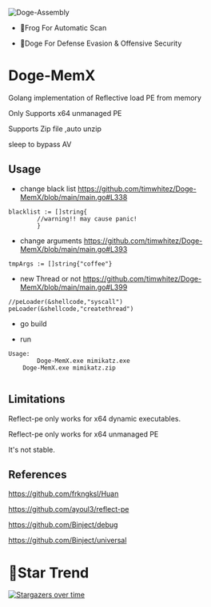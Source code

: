![Doge-Assembly](https://socialify.git.ci/timwhitez/Doge-MemX/image?description=1&font=Raleway&forks=1&issues=1&language=1&logo=https%3A%2F%2Favatars1.githubusercontent.com%2Fu%2F36320909&owner=1&pattern=Circuit%20Board&stargazers=1&theme=Light)

- 🐸Frog For Automatic Scan

- 🐶Doge For Defense Evasion & Offensive Security

# Doge-MemX
Golang implementation of Reflective load PE from memory

Only Supports x64 unmanaged PE

Supports Zip file ,auto unzip

sleep to bypass AV

## Usage
- change black list https://github.com/timwhitez/Doge-MemX/blob/main/main.go#L338
```
blacklist := []string{
		//warning!! may cause panic!
		}
```

- change arguments https://github.com/timwhitez/Doge-MemX/blob/main/main.go#L393
```
tmpArgs := []string{"coffee"}
```

- new Thread or not https://github.com/timwhitez/Doge-MemX/blob/main/main.go#L399
```
//peLoader(&shellcode,"syscall")
peLoader(&shellcode,"createthread")
```

- go build

- run
```
Usage:
        Doge-MemX.exe mimikatz.exe
	Doge-MemX.exe mimikatz.zip
       
```

## Limitations
Reflect-pe only works for x64 dynamic executables.  

Reflect-pe only works for x64 unmanaged PE

It's not stable.

## References
https://github.com/frkngksl/Huan

https://github.com/ayoul3/reflect-pe

https://github.com/Binject/debug

https://github.com/Binject/universal

# 🚀Star Trend
[![Stargazers over time](https://starchart.cc/timwhitez/Doge-MemX.svg)](https://starchart.cc/timwhitez/Doge-MemX)

